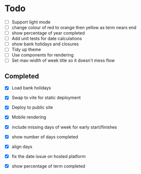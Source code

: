 # Todo
- [ ] Support light mode
- [ ] change colour of red to orange then yellow as term nears end
- [ ] show percentage of year completed
- [ ] Add unit tests for date calculations
- [ ] show bank holidays and closures  
- [ ] Tidy up theme
- [ ] Use components for rendering
- [ ] Set max-width of week title so it doesn't mess flow

## Completed
- [x] Load bank holidays
- [x] Swap to vite for static deployment
- [x] Deploy to public site
- [x] Mobile rendering
- [x] include missing days of week for early start/finishes
- [x] show number of days completed
- [x] align days
- [x] fix the date issue on hosted platform
- [x] show percentage of term completed

